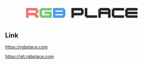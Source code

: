 <div align="center">
  <img alt="RGB Place" src="/assets/image/RGB_place.png" width="75%">
</div>

## Link

<a href='https://rgbplace.com' target='_blank'>https://rgbplace.com</a>

<a href='https://git.rgbplace.com' target='_blank'>https://git.rgbplace.com</a>
